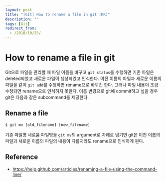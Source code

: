 ```yaml
---
layout: post
title: "[Git] How to rename a file in git (KR)"
description: ""
tags: [Git]
redirect_from:
  - /2018/10/25/
---
```


# How to rename a file in git

Git으로 파일을 관리할 때 파일 이름을 바꾸고 `git status`를 수행하면 기존 파일은 deleted되었고 새로운 파일이 생성되었고 인식한다. 이전 이름의 파일과 새로운 이름의 파일을 같이 `git add`를 수행하면 rename으로 바뀌긴 한다. 그러나 파일 내용이 조금 수정되면 rename으로 인식하지 못한다. 이름 변경으로 git에 commit하고 싶을 경우 git은 다음과 같은 subcommand를 제공한다.

## Rename a file
```
$ git mv [old_filename] [new_filename]
```

기존 파일명 새로움 파일명을 `git mv`의 argument로 차례로 넘기면 git은 이전 이름의 파일과 새로운 이름의 파일의 내용이 다를지라도 rename으로 인식하게 된다.

## Reference

* https://help.github.com/articles/renaming-a-file-using-the-command-line/
